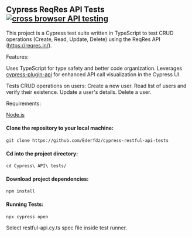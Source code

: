 ## Cypress ReqRes API Tests [![cross browser API testing](https://github.com/Ederfdz/cypress-reqres-api-tests/actions/workflows/api-tests.yml/badge.svg)](https://github.com/Ederfdz/cypress-reqres-api-tests/actions/workflows/api-tests.yml)


This project is a Cypress test suite written in TypeScript to test CRUD operations (Create, Read, Update, Delete) using the ReqRes API (https://reqres.in/).

Features:

Uses TypeScript for type safety and better code organization.
Leverages [cypress-plugin-api](https://github.com/filiphric/cypress-plugin-api) for enhanced API call visualization in the Cypress UI.

Tests CRUD operations on users:
Create a new user.
Read list of users and verify their existence.
Update a user's details.
Delete a user.

Requirements:

[Node.js](https://nodejs.org/en/download)

#### Clone the repository to your local machine:
```
git clone https://github.com/Ederfdz/cypress-restful-api-tests
```

#### Cd into the project directory:
```
cd Cypress\ API\ tests/ 
```

#### Download project dependencies:

```
npm install
```




#### Running Tests:
```
npx cypress open
```

Select restful-api.cy.ts spec file inside test runner.
